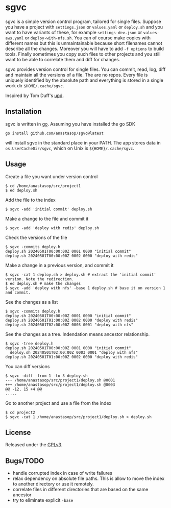 # sgvc

sgvc is a simple version control program, tailored for single files. Suppose you have a project
with `settings.json` or `values.yaml` or `deploy.sh` and you want to have variants of these,
for example `settings-dev.json` or `values-aws.yaml` or `deploy-with-nfs.sh`. You can of course
make copies with different names but this is unmaintainable because short filenames cannot
describe all the changes. Moreover you will have to add `-f options` to build tools. Finally
sometimes you copy such files to other projects and you still want to be able to correlate them
and diff for changes.

sgvc provides version control for single files. You can commit, read, log, diff
and maintain all the versions of a file. The are no repos. Every file is uniquely identified
by the absolute path and everything is stored in a single work dir `$HOME/.cache/sgvc`.

Inspired by Tom Duff's [upd](http://www.iq0.com/duffgram/upd.html).

## Installation

sgvc is written in [go](https://pkg.go.dev). Assuming you have installed the go SDK

```
go install github.com/anastasop/sgvc@latest
```

will install sgvc in the standard place in your PATH. The app stores data in `os.UserCacheDir/sgvc`, which
on Unix is `${HOME}/.cache/sgvc`.

## Usage

Create a file you want under version control

```
$ cd /home/anastasop/src/project1
$ ed deploy.sh
```

Add the file to the index

```
$ sgvc -add 'initial commit' deploy.sh
```

Make a change to the file and commit it

```
$ sgvc -add 'deploy with redis' deploy.sh
```

Check the versions of the file

```
$ sgvc -commits deploy.h
deploy.sh 20240501T00:00:00Z 0001 0000 "initial commit"
deploy.sh 20240501T00:00:00Z 0002 0000 "deploy with redis"
```

Make a change in a previous version, and commit it

```
$ sgvc -cat 1 deploy.sh > deploy.sh # extract the 'initial commit' version. Note the redirection.
$ ed deploy.sh # make the changes
$ sgvc -add 'deploy with nfs' -base 1 deploy.sh # base it on version 1 and commit.
```

See the changes as a list

```
$ sgvc -commits deploy.h
deploy.sh 20240501T00:00:00Z 0001 0000 "initial commit"
deploy.sh 20240501T01:00:00Z 0002 0000 "deploy with redis"
deploy.sh 20240501T02:00:00Z 0003 0001 "deploy with nfs"
```

See the changes as a tree. Indendation means ancestor relationship.

```
$ sgvc -tree deploy.h
deploy.sh 20240501T00:00:00Z 0001 0000 "initial commit"
  deploy.sh 20240501T02:00:00Z 0003 0001 "deploy with nfs"
deploy.sh 20240501T01:00:00Z 0002 0000 "deploy with redis"
```

You can diff versions

```
$ sgvc -diff -from 1 -to 3 deploy.sh
--- /home/anastasop/src/project1/deploy.sh @0001
+++ /home/anastasop/src/project1/deploy.sh @0003
@@ -12, 15 +4 @@
.....
```

Go to another project and use a file from the index

```
$ cd project2
$ sgvc -cat 1 /home/anastasop/src/project1/deploy.sh > deploy.sh
```

## License

Released under the [GPLv3](https://www.gnu.org/licenses/gpl-3.0.en.html).

## Bugs/TODO

- handle corrupted index in case of write failures
- relax dependency on absolute file paths. This is allow to move the index to another directory or use it remotely.
- correlate files in different directories that are based on the same ancestor
- try to eliminate explicit `-base`
